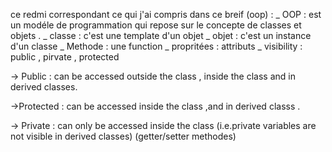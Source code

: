 ce redmi correspondant ce qui j'ai compris dans ce breif (oop) : 
_ OOP : est un modéle de programmation qui repose sur le concepte de classes et objets .
_ classe : c'est une template d'un objet 
_ objet : c'est un instance d'un classe
_ Methode : une function
_ propritées :   attributs 
_ visibility : public , pirvate , protected

-> Public : can be accessed outside the class , inside the class and in derived classes.

->Protected : can be accessed inside the class ,and in derived classs . 

-> Private : can only be accessed inside the class (i.e.private variables are not visible in derived classes) (getter/setter methodes)


